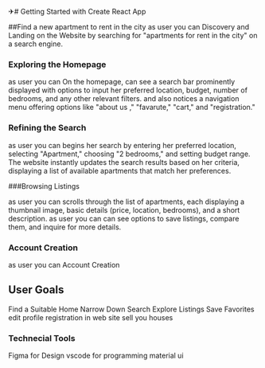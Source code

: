 ✈# Getting Started with Create React App



##Find a new apartment to rent in the city
as user you can Discovery and Landing on the Website by searching for "apartments for rent in the city" on a search engine.

### Exploring the Homepage
as user you can On the homepage, can see a search bar prominently displayed with options to input her preferred location, budget, number of bedrooms, and any other relevant filters.
and also notices a navigation menu offering options like "about us ," "favarute," "cart," and "registration."




### Refining the Search

as user you can begins her search by entering her preferred location, selecting "Apartment," choosing "2 bedrooms," and setting budget range.
The website instantly updates the search results based on her criteria, displaying a list of available apartments that match her preferences.

###Browsing Listings

as user you can  scrolls through the list of apartments, each displaying a thumbnail image, basic details (price, location, bedrooms), and a short description.
as user you can can see options to save listings, compare them, and inquire for more details.

###  Account Creation

 as user you can Account Creation
## User Goals
Find a Suitable Home
Narrow Down Search
Explore Listings
Save Favorites edit profile 
registration in web site 
sell you houses 
### Technecial Tools
Figma for Design 
vscode for programming 
material ui 



